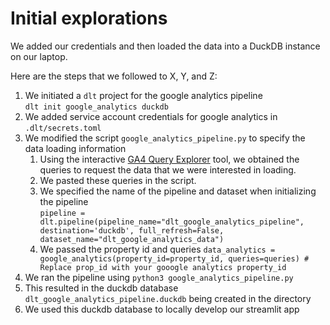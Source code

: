 # Initial explorations

We added our credentials and then loaded the data into a DuckDB instance on our laptop.

Here are the steps that we followed to X, Y, and Z:
1. We initiated a `dlt` project for the google analytics pipeline  
`dlt init google_analytics duckdb`
2. We added service account credentials for google analytics in `.dlt/secrets.toml`
3. We modified the script `google_analytics_pipeline.py` to specify the data loading information
    1. Using the interactive [GA4 Query Explorer](https://ga-dev-tools.google/ga4/query-explorer/) tool, we obtained the queries to request the data that we were interested in loading.
    2. We pasted these queries in the script.
    3. We specified the name of the pipeline and dataset when initializing the pipeline  
    `pipeline = dlt.pipeline(pipeline_name="dlt_google_analytics_pipeline", destination='duckdb', full_refresh=False, dataset_name="dlt_google_analytics_data")`
    4. We passed the property id and queries 
    `data_analytics = google_analytics(property_id=property_id, queries=queries) # Replace prop_id with your gooogle analytics property_id`
4. We ran the pipeline using `python3 google_analytics_pipeline.py` 
5. This resulted in the duckdb database `dlt_google_analytics_pipeline.duckdb` being created in the directory
6. We used this duckdb database to locally develop our streamlit app
